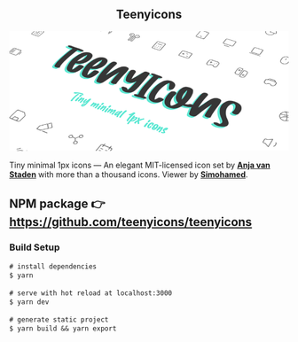 <h2 align="center">Teenyicons</h2>

[![splash image of teenyicons](hero.png)](https://teenyicons.com)

Tiny minimal 1px icons — An elegant MIT-licensed icon set by [**Anja van Staden**](https://twitter.com/rebellenoire) with more than a thousand icons. Viewer by [**Simohamed**](https://twitter.com/_smhmd).

## NPM package 👉 https://github.com/teenyicons/teenyicons

### Build Setup

```fish
# install dependencies
$ yarn

# serve with hot reload at localhost:3000
$ yarn dev

# generate static project
$ yarn build && yarn export
```
